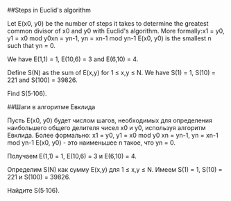 ##Steps in Euclid's algorithm


Let E(x0, y0) be the number of steps it takes to determine the greatest common divisor of x0 and y0 with Euclid's algorithm. More formally:x1 = y0, y1 = x0 mod y0xn = yn-1, yn = xn-1 mod yn-1
E(x0, y0) is the smallest n such that yn = 0.


We have E(1,1) = 1, E(10,6) = 3 and E(6,10) = 4.


Define S(N) as the sum of E(x,y) for 1 ≤ x,y ≤ N.
We have S(1) = 1, S(10) = 221 and S(100) = 39826.


Find S(5·106).

##Шаги в алгоритме Евклида


Пусть E(x0, y0) будет числом шагов, необходимых для определения наибольшего общего делителя чисел x0 и y0, используя алгоритм Евклида. Более формально:
x1 = y0, y1 = x0 mod y0
xn = yn-1, yn = xn-1 mod yn-1
E(x0, y0) - это наименьшее n такое, что yn = 0.


Получаем E(1,1) = 1, E(10,6) = 3 и E(6,10) = 4.


Определим S(N) как сумму E(x,y) для 1 ≤ x,y ≤ N.
Имеем S(1) = 1, S(10) = 221 и S(100) = 39826.


Найдите S(5·106).

